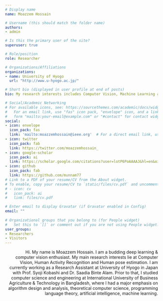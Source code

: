 ```yaml
---
# Display name
name: Moazzem Hossain

# Username (this should match the folder name)
authors:
- admin

# Is this the primary user of the site?
superuser: true

# Role/position
role: Researcher

# Organizations/Affiliations
organizations:
- name: University of Hyogo
  url: "http://www.u-hyogo.ac.jp/"

# Short bio (displayed in user profile at end of posts)
bio: My research interests includes Computer Vision, Machine Learning and Artificial Intelligence.

# Social/Academic Networking
# For available icons, see: https://sourcethemes.com/academic/docs/widgets/#icons
#   For an email link, use "fas" icon pack, "envelope" icon, and a link in the
#   form "mailto:your-email@example.com" or "#contact" for contact widget.
social:
- icon: envelope
  icon_pack: fas
  link: 'mailto:moazzemhossain@ieee.org'  # For a direct email link, use "mailto:test@example.org".
- icon: twitter
  icon_pack: fab
  link: https://twitter.com/moazzemhossain_
- icon: google-scholar
  icon_pack: ai
  link: https://scholar.google.com/citations?user=lotP6PoAAAAJ&hl=en&oi=ao
- icon: github
  icon_pack: fab
  link: https://github.com/munnam77
# Link to a PDF of your resume/CV from the About widget.
# To enable, copy your resume/CV to `static/files/cv.pdf` and uncomment the lines below.  
# - icon: cv
#   icon_pack: ai
#   link: files/cv.pdf

# Enter email to display Gravatar (if Gravatar enabled in Config)
email: ""
  
# Organizational groups that you belong to (for People widget)
#   Set this to `[]` or comment out if you are not using People widget.  
user_groups:
- Researchers
- Visitors
---
```

<div style="text-align: right"> Hi. My name is Moazzem Hossain. I am a budding deep learning & computer vision enthusiast. My main research interests lie at Computer Vision, Human Activity Recognition and Human pose estimation. I am currently working as a Research Assistant at University of Hyogo in Japan with Prof. Syoji Kobashi and Dr. Saadia Binte Alam.
Prior to that, I studied computer science and engineering at International University of Business Agriculture & Technology in Bangladesh, where I had a major emphasis on algorithm design and analysis, theoretical computer science, programming language theory, artificial intelligence, machine learning. </div>

